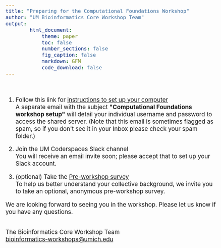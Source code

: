 ```yaml
---
title: "Preparing for the Computational Foundations Workshop"
author: "UM Bioinformatics Core Workshop Team"
output:
        html_document:
            theme: paper
            toc: false
            number_sections: false
            fig_caption: false
            markdown: GFM
            code_download: false
---
```

<style type="text/css">
body{ /* Normal  */
      font-size: 14pt;
  }
</style>

<br/>

1. Follow this link for <a href="setup_instructions.html" target="_blank">instructions to set up your computer</a><br/>
A separate email with the subject **"Computational Foundations workshop setup"** will detail your individual username and password to access the shared server. (Note that this email is sometimes flagged as spam, so if you don't see it in your Inbox please check your spam folder.)

2. Join the UM Coderspaces Slack channel<br/>
You will receive an email invite soon; please accept that to set up your Slack account.

3. (optional) Take the <a href="https://forms.gle/2pKij2KBV5p5PTB86" target="_blank">Pre-workshop survey</a><br/>
To help us better understand your collective background, we invite you to take an optional, anonymous pre-workshop survey.

We are looking forward to seeing you in the workshop. Please let us know if you have any questions.<br/><br/>

The Bioinformatics Core Workshop Team<br/>
[bioinformatics-workshops@umich.edu](mailto:bioinformatics-workshops@umich.edu)

